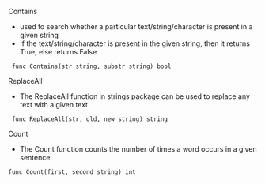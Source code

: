 Contains 
- used to search whether a particular text/string/character is present in a given string 
- If the text/string/character is present in the given string, then it returns True, else returns False

``` func Contains(str string, substr string) bool```

ReplaceAll 
- The ReplaceAll function in strings package can be used to replace any text with a given text 

``` func ReplaceAll(str, old, new string) string```

Count 
- The Count function counts the number of times a word occurs in a given sentence 

```func Count(first, second string) int```

